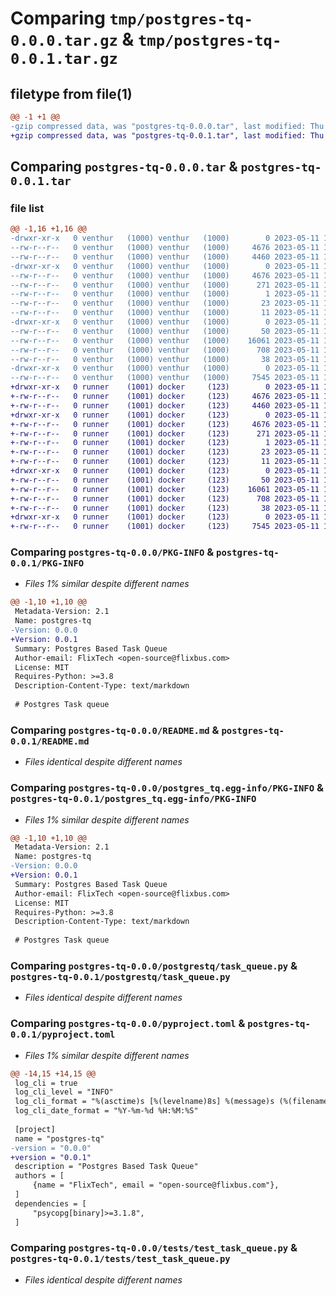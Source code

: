 # Comparing `tmp/postgres-tq-0.0.0.tar.gz` & `tmp/postgres-tq-0.0.1.tar.gz`

## filetype from file(1)

```diff
@@ -1 +1 @@
-gzip compressed data, was "postgres-tq-0.0.0.tar", last modified: Thu May 11 14:56:40 2023, max compression
+gzip compressed data, was "postgres-tq-0.0.1.tar", last modified: Thu May 11 16:00:24 2023, max compression
```

## Comparing `postgres-tq-0.0.0.tar` & `postgres-tq-0.0.1.tar`

### file list

```diff
@@ -1,16 +1,16 @@
-drwxr-xr-x   0 venthur   (1000) venthur   (1000)        0 2023-05-11 14:56:40.899875 postgres-tq-0.0.0/
--rw-r--r--   0 venthur   (1000) venthur   (1000)     4676 2023-05-11 14:56:40.899875 postgres-tq-0.0.0/PKG-INFO
--rw-r--r--   0 venthur   (1000) venthur   (1000)     4460 2023-05-11 14:53:49.000000 postgres-tq-0.0.0/README.md
-drwxr-xr-x   0 venthur   (1000) venthur   (1000)        0 2023-05-11 14:56:40.899875 postgres-tq-0.0.0/postgres_tq.egg-info/
--rw-r--r--   0 venthur   (1000) venthur   (1000)     4676 2023-05-11 14:56:40.000000 postgres-tq-0.0.0/postgres_tq.egg-info/PKG-INFO
--rw-r--r--   0 venthur   (1000) venthur   (1000)      271 2023-05-11 14:56:40.000000 postgres-tq-0.0.0/postgres_tq.egg-info/SOURCES.txt
--rw-r--r--   0 venthur   (1000) venthur   (1000)        1 2023-05-11 14:56:40.000000 postgres-tq-0.0.0/postgres_tq.egg-info/dependency_links.txt
--rw-r--r--   0 venthur   (1000) venthur   (1000)       23 2023-05-11 14:56:40.000000 postgres-tq-0.0.0/postgres_tq.egg-info/requires.txt
--rw-r--r--   0 venthur   (1000) venthur   (1000)       11 2023-05-11 14:56:40.000000 postgres-tq-0.0.0/postgres_tq.egg-info/top_level.txt
-drwxr-xr-x   0 venthur   (1000) venthur   (1000)        0 2023-05-11 14:56:40.899875 postgres-tq-0.0.0/postgrestq/
--rw-r--r--   0 venthur   (1000) venthur   (1000)       50 2023-05-11 14:53:49.000000 postgres-tq-0.0.0/postgrestq/__init__.py
--rw-r--r--   0 venthur   (1000) venthur   (1000)    16061 2023-05-11 14:53:49.000000 postgres-tq-0.0.0/postgrestq/task_queue.py
--rw-r--r--   0 venthur   (1000) venthur   (1000)      708 2023-05-11 14:53:49.000000 postgres-tq-0.0.0/pyproject.toml
--rw-r--r--   0 venthur   (1000) venthur   (1000)       38 2023-05-11 14:56:40.899875 postgres-tq-0.0.0/setup.cfg
-drwxr-xr-x   0 venthur   (1000) venthur   (1000)        0 2023-05-11 14:56:40.899875 postgres-tq-0.0.0/tests/
--rw-r--r--   0 venthur   (1000) venthur   (1000)     7545 2023-05-11 14:53:49.000000 postgres-tq-0.0.0/tests/test_task_queue.py
+drwxr-xr-x   0 runner    (1001) docker     (123)        0 2023-05-11 16:00:24.033214 postgres-tq-0.0.1/
+-rw-r--r--   0 runner    (1001) docker     (123)     4676 2023-05-11 16:00:24.033214 postgres-tq-0.0.1/PKG-INFO
+-rw-r--r--   0 runner    (1001) docker     (123)     4460 2023-05-11 16:00:06.000000 postgres-tq-0.0.1/README.md
+drwxr-xr-x   0 runner    (1001) docker     (123)        0 2023-05-11 16:00:24.033214 postgres-tq-0.0.1/postgres_tq.egg-info/
+-rw-r--r--   0 runner    (1001) docker     (123)     4676 2023-05-11 16:00:24.000000 postgres-tq-0.0.1/postgres_tq.egg-info/PKG-INFO
+-rw-r--r--   0 runner    (1001) docker     (123)      271 2023-05-11 16:00:24.000000 postgres-tq-0.0.1/postgres_tq.egg-info/SOURCES.txt
+-rw-r--r--   0 runner    (1001) docker     (123)        1 2023-05-11 16:00:24.000000 postgres-tq-0.0.1/postgres_tq.egg-info/dependency_links.txt
+-rw-r--r--   0 runner    (1001) docker     (123)       23 2023-05-11 16:00:24.000000 postgres-tq-0.0.1/postgres_tq.egg-info/requires.txt
+-rw-r--r--   0 runner    (1001) docker     (123)       11 2023-05-11 16:00:24.000000 postgres-tq-0.0.1/postgres_tq.egg-info/top_level.txt
+drwxr-xr-x   0 runner    (1001) docker     (123)        0 2023-05-11 16:00:24.033214 postgres-tq-0.0.1/postgrestq/
+-rw-r--r--   0 runner    (1001) docker     (123)       50 2023-05-11 16:00:06.000000 postgres-tq-0.0.1/postgrestq/__init__.py
+-rw-r--r--   0 runner    (1001) docker     (123)    16061 2023-05-11 16:00:06.000000 postgres-tq-0.0.1/postgrestq/task_queue.py
+-rw-r--r--   0 runner    (1001) docker     (123)      708 2023-05-11 16:00:06.000000 postgres-tq-0.0.1/pyproject.toml
+-rw-r--r--   0 runner    (1001) docker     (123)       38 2023-05-11 16:00:24.033214 postgres-tq-0.0.1/setup.cfg
+drwxr-xr-x   0 runner    (1001) docker     (123)        0 2023-05-11 16:00:24.033214 postgres-tq-0.0.1/tests/
+-rw-r--r--   0 runner    (1001) docker     (123)     7545 2023-05-11 16:00:06.000000 postgres-tq-0.0.1/tests/test_task_queue.py
```

### Comparing `postgres-tq-0.0.0/PKG-INFO` & `postgres-tq-0.0.1/PKG-INFO`

 * *Files 1% similar despite different names*

```diff
@@ -1,10 +1,10 @@
 Metadata-Version: 2.1
 Name: postgres-tq
-Version: 0.0.0
+Version: 0.0.1
 Summary: Postgres Based Task Queue
 Author-email: FlixTech <open-source@flixbus.com>
 License: MIT
 Requires-Python: >=3.8
 Description-Content-Type: text/markdown
 
 # Postgres Task queue
```

### Comparing `postgres-tq-0.0.0/README.md` & `postgres-tq-0.0.1/README.md`

 * *Files identical despite different names*

### Comparing `postgres-tq-0.0.0/postgres_tq.egg-info/PKG-INFO` & `postgres-tq-0.0.1/postgres_tq.egg-info/PKG-INFO`

 * *Files 1% similar despite different names*

```diff
@@ -1,10 +1,10 @@
 Metadata-Version: 2.1
 Name: postgres-tq
-Version: 0.0.0
+Version: 0.0.1
 Summary: Postgres Based Task Queue
 Author-email: FlixTech <open-source@flixbus.com>
 License: MIT
 Requires-Python: >=3.8
 Description-Content-Type: text/markdown
 
 # Postgres Task queue
```

### Comparing `postgres-tq-0.0.0/postgrestq/task_queue.py` & `postgres-tq-0.0.1/postgrestq/task_queue.py`

 * *Files identical despite different names*

### Comparing `postgres-tq-0.0.0/pyproject.toml` & `postgres-tq-0.0.1/pyproject.toml`

 * *Files 1% similar despite different names*

```diff
@@ -14,15 +14,15 @@
 log_cli = true
 log_cli_level = "INFO"
 log_cli_format = "%(asctime)s [%(levelname)8s] %(message)s (%(filename)s:%(lineno)s)"
 log_cli_date_format = "%Y-%m-%d %H:%M:%S"
 
 [project]
 name = "postgres-tq"
-version = "0.0.0"
+version = "0.0.1"
 description = "Postgres Based Task Queue"
 authors = [
     {name = "FlixTech", email = "open-source@flixbus.com"},
 ]
 dependencies = [
     "psycopg[binary]>=3.1.8",
 ]
```

### Comparing `postgres-tq-0.0.0/tests/test_task_queue.py` & `postgres-tq-0.0.1/tests/test_task_queue.py`

 * *Files identical despite different names*

